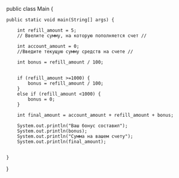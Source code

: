 public class Main {

    public static void main(String[] args) {

        int refill_amount = 5;
        // Ввелите сумму, на которую пополняется счет //

        int account_amount = 0;
        //Введите текущую сумму средств на счете //

        int bonus = refill_amount / 100;


        if (refill_amount >=1000) {
            bonus = refill_amount / 100;
        }
        else if (refill_amount <1000) {
            bonus = 0;
        }

        int final_amount = account_amount + refill_amount + bonus;

        System.out.println("Ваш бонус составил");
        System.out.println(bonus);
        System.out.println("Сумма на вашем счету");
        System.out.println(final_amount);


    }

}
